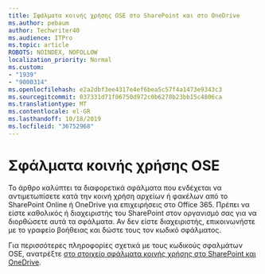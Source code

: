 ```yaml
---
title: Σφάλματα κοινής χρήσης OSE στο SharePoint και στο OneDrive
ms.author: pebaum
author: Techwriter40
ms.audience: ITPro
ms.topic: article
ROBOTS: NOINDEX, NOFOLLOW
localization_priority: Normal
ms.custom:
- "1939"
- "9000314"
ms.openlocfilehash: e2a2dbf3ee4317e4ef6bea5c57f4a1473e9343c3
ms.sourcegitcommit: 037331d71f06750d972c0b6278b23bb15c4806ca
ms.translationtype: MT
ms.contentlocale: el-GR
ms.lasthandoff: 10/18/2019
ms.locfileid: "36752968"
---
```

# <a name="ose-sharing-errors"></a>Σφάλματα κοινής χρήσης OSE

Το άρθρο καλύπτει τα διαφορετικά σφάλματα που ενδέχεται να αντιμετωπίσετε κατά την κοινή χρήση αρχείων ή φακέλων από το SharePoint Online ή OneDrive για επιχειρήσεις στο Office 365. Πρέπει να είστε καθολικός ή διαχειριστής του SharePoint στον οργανισμό σας για να διορθώσετε αυτά τα σφάλματα. Αν δεν είστε διαχειριστής, επικοινωνήστε με το γραφείο βοήθειας και δώστε τους τον κωδικό σφάλματος.

Για περισσότερες πληροφορίες σχετικά με τους κωδικούς σφαλμάτων OSE, ανατρέξτε [στο στοιχείο σφάλματα κοινής χρήσης στο SharePoint και OneDrive](https://docs.microsoft.com/sharepoint/sharepoint-onedrive-error-message).
